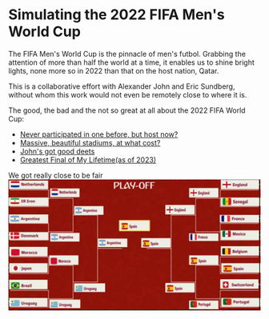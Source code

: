 # Simulating the 2022 FIFA Men's World Cup

The FIFA Men's World Cup is the pinnacle of men's futbol. Grabbing the attention of more than half the world at a time, it enables us to shine bright lights, none more so in 2022 than that on the host nation, Qatar.

This is a collaborative effort with Alexander John and Eric Sundberg, without whom this work would not even be remotely close to where it is.

The good, the bad and the not so great at all about the 2022 FIFA World Cup:
* [Never participated in one before, but host now?](https://www.youtube.com/watch?v=gHjbay54F4U)
* [Massive, beautiful stadiums, at what cost?](https://www.youtube.com/watch?v=C-0CebFpF_s)
* [John's got good deets](https://www.youtube.com/watch?v=UMqLDhl8PXw)
* [Greatest Final of My Lifetime(as of 2023)](https://youtu.be/zhEWqfP6V_w)

We got really close to be fair ![Knockout Stage Bracket](bracket.png)
